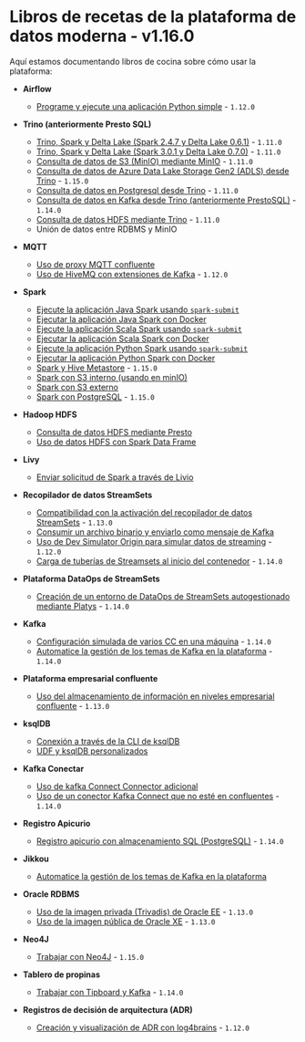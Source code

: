 # Libros de recetas de la plataforma de datos moderna - v1.16.0

Aquí estamos documentando libros de cocina sobre cómo usar la plataforma:

*   **Airflow**
    *   [Programe y ejecute una aplicación Python simple](./recipes/airflow-schedule-python-app/README.md) - `1.12.0`

*   **Trino (anteriormente Presto SQL)**
    *   [Trino, Spark y Delta Lake (Spark 2.4.7 y Delta Lake 0.6.1)](./recipes/delta-lake-and-trino-spark2.4/README.md) - `1.11.0`
    *   [Trino, Spark y Delta Lake (Spark 3.0.1 y Delta Lake 0.7.0)](./recipes/delta-lake-and-trino-spark3.0/README.md) - `1.11.0`
    *   [Consulta de datos de S3 (MinIO) mediante MinIO](./recipes/querying-minio-with-trino/README.md) - `1.11.0`
    *   [Consulta de datos de Azure Data Lake Storage Gen2 (ADLS) desde Trino](./recipes/querying-adls-with-trino/README.md) - `1.15.0`
    *   [Consulta de datos en Postgresql desde Trino](./recipes/querying-postgresql-with-trino/README.md) - `1.11.0`
    *   [Consulta de datos en Kafka desde Trino (anteriormente PrestoSQL)](./recipes/querying-kafka-with-trino/README.md) - `1.14.0`
    *   [Consulta de datos HDFS mediante Trino](./recipes/querying-hdfs-with-presto/README.md) - `1.11.0`
    *   Unión de datos entre RDBMS y MinIO

*   **MQTT**
    *   [Uso de proxy MQTT confluente](./recipes/using-mqtt-proxy/README.md)
    *   [Uso de HiveMQ con extensiones de Kafka](./recipes/using-hivemq-with-kafka-extension/README.md) - `1.12.0`

*   **Spark**
    *   [Ejecute la aplicación Java Spark usando `spark-submit`](./recipes/run-spark-simple-app-java-submit/README.md)
    *   [Ejecutar la aplicación Java Spark con Docker](./recipes/run-spark-simple-app-java-docker/README.md)
    *   [Ejecute la aplicación Scala Spark usando `spark-submit`](./recipes/run-spark-simple-app-scala-submit/README.md)
    *   [Ejecutar la aplicación Scala Spark con Docker](./recipes/run-spark-simple-app-scala-docker/README.md)
    *   [Ejecute la aplicación Python Spark usando `spark-submit`](./recipes/run-spark-simple-app-python-submit/README.md)
    *   [Ejecutar la aplicación Python Spark con Docker](./recipes/run-spark-simple-app-python-docker/README.md)
    *   [Spark y Hive Metastore](./recipes/spark-and-hive-metastore/README.md) - `1.15.0`
    *   [Spark con S3 interno (usando en minIO)](./recipes/spark-with-internal-s3/README.md)
    *   [Spark con S3 externo](./recipes/spark-with-external-s3/README.md)
    *   [Spark con PostgreSQL](./recipes/spark-with-postgresql/README.md) - `1.15.0`

*   **Hadoop HDFS**
    *   [Consulta de datos HDFS mediante Presto](./recipes/querying-hdfs-with-presto/README.md)
    *   [Uso de datos HDFS con Spark Data Frame](./recipes/using-hdfs-with-spark/README.md)

*   **Livy**
    *   [Enviar solicitud de Spark a través de Livio](./recipes/run-spark-simple-app-scala-livy/README.md)

*   **Recopilador de datos StreamSets**
    *   [Compatibilidad con la activación del recopilador de datos StreamSets](./recipes/streamsets-oss-activation/README.md) - `1.13.0`
    *   [Consumir un archivo binario y enviarlo como mensaje de Kafka](./recipes/streamsets-binary-file-to-kafka/README.md)
    *   [Uso de Dev Simulator Origin para simular datos de streaming](./recipes/using-dev-simulator-origin/README.md) - `1.12.0`
    *   [Carga de tuberías de Streamsets al inicio del contenedor](./recipes/streamsets-loading-pipelines/README.md) - `1.14.0`

*   **Plataforma DataOps de StreamSets**
    *   [Creación de un entorno de DataOps de StreamSets autogestionado mediante Platys](./recipes/streamsets-dataops-creating-environment/README.md) - `1.14.0`

*   **Kafka**
    *   [Configuración simulada de varios CC en una máquina](./recipes/simulated-multi-dc-setup/README.md) - `1.14.0`
    *   [Automatice la gestión de los temas de Kafka en la plataforma](./recipes/jikkou-automate-kafka-topics-management/README.md) - `1.14.0`

*   **Plataforma empresarial confluente**
    *   [Uso del almacenamiento de información en niveles empresarial confluente](./recipes/confluent-tiered-storage/README.md) - `1.13.0`

*   **ksqlDB**
    *   [Conexión a través de la CLI de ksqlDB](./recipes/connecting-through-ksqldb-cli/README.md)
    *   [UDF y ksqlDB personalizados](./recipes/custom-udf-and-ksqldb/README.md)

*   **Kafka Conectar**
    *   [Uso de kafka Connect Connector adicional](./recipes/using-additional-kafka-connect-connector/README.md)
    *   [Uso de un conector Kafka Connect que no esté en confluentes](./recipes/using-kafka-connector-not-in-confluent-hub/README.md) - `1.14.0`

*   **Registro Apicurio**
    *   [Registro apicurio con almacenamiento SQL (PostgreSQL)](./recipes/apicurio-with-database-storage/README.md) - `1.14.0`

*   **Jikkou**
    *   [Automatice la gestión de los temas de Kafka en la plataforma](./recipes/jikkou-automate-kafka-topics-management/README.md)

*   **Oracle RDBMS**
    *   [Uso de la imagen privada (Trivadis) de Oracle EE](./recipes/using-private-oracle-ee-image/README.md) - `1.13.0`
    *   [Uso de la imagen pública de Oracle XE](./recipes/using-public-oracle-xe-image/README.md) - `1.13.0`

*   **Neo4J**
    *   [Trabajar con Neo4J](./recipes/working-with-neo4j/README.md) - `1.15.0`

*   **Tablero de propinas**
    *   [ Trabajar con Tipboard y Kafka](./recipes/tipboard-and-kafka/README.md) - `1.14.0`

*   **Registros de decisión de arquitectura (ADR)**
    *   [Creación y visualización de ADR con log4brains](./recipes/creating-adr-with-log4brains/README.md) - `1.12.0`

